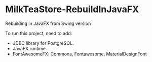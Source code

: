 # MilkTeaStore-RebuildInJavaFX
Rebuilding in JavaFX from Swing version

To run this project, need to add:
- JDBC library for PostgreSQL.
- JavaFX runtime.
- FontAwesomeFX: Commons, Fontawesome, MaterialDesignFont
